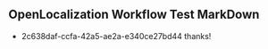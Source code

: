 ## OpenLocalization Workflow Test MarkDown
* 2c638daf-ccfa-42a5-ae2a-e340ce27bd44 thanks!

<!--HONumber=Aug16_HO4-->


